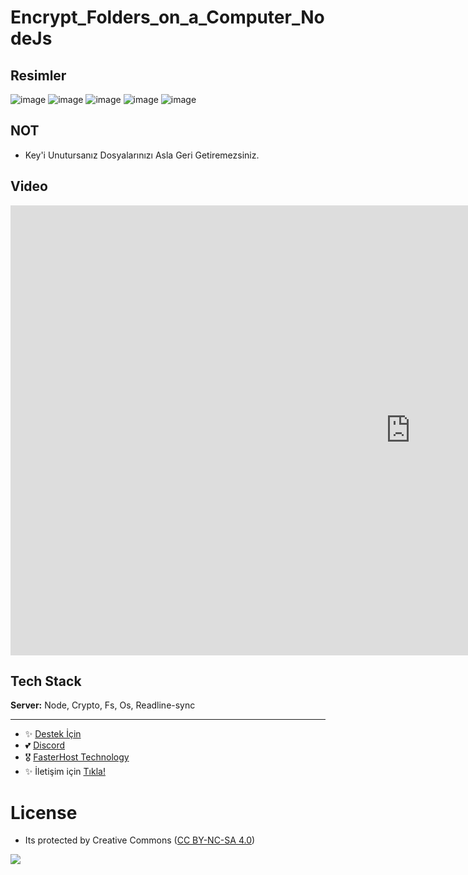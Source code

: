 # Encrypt_Folders_on_a_Computer_NodeJs

## Resimler

![image](https://user-images.githubusercontent.com/63351166/214312975-40efc7b5-d79a-46cd-9cab-80e9d33a1aa5.png)
![image](https://user-images.githubusercontent.com/63351166/214313091-94d2611a-b1f7-4f6a-8f60-85d26b7cb159.png)
![image](https://user-images.githubusercontent.com/63351166/214313131-9aea08ea-8bb9-47fc-8d6f-5db81e3df043.png)
![image](https://user-images.githubusercontent.com/63351166/214313153-a1037bd0-61cd-492c-b48e-5d788f5f5887.png)
![image](https://user-images.githubusercontent.com/63351166/214313211-4d89668a-3498-49e8-8179-e323eff062b0.png)

## NOT

- Key'i Unutursanız Dosyalarınızı Asla Geri Getiremezsiniz.

## Video

<iframe width="1280" height="720" src="https://www.youtube.com/embed/QXHDtHtQx9o" title="Bilgisayardaki Belirli Bir Klasörü Şifreleme - NodeJs" frameborder="0" allow="accelerometer; autoplay; clipboard-write; encrypted-media; gyroscope; picture-in-picture; web-share" allowfullscreen></iframe>

## Tech Stack

**Server:** Node, Crypto, Fs, Os, Readline-sync

---
- ✨ [Destek İçin](https://fastuptime.com) <br>
- 💕 [Discord](https://fastuptime.com/discord)<br>
- 🎖️ [FasterHost Technology](https://fasterhost.tech/)<br>
- ✨ İletişim için [Tıkla!](mailto:fastuptime@gmail.com)<br>

# License
- Its protected by Creative Commons ([CC BY-NC-SA 4.0](https://creativecommons.org/licenses/by-nc-sa/4.0/))

<a href="https://creativecommons.org/licenses/by-nc-sa/4.0/" title="BYNCSA40"><img src="https://licensebuttons.net/l/by-nc-sa/4.0/88x31.png"></a>
